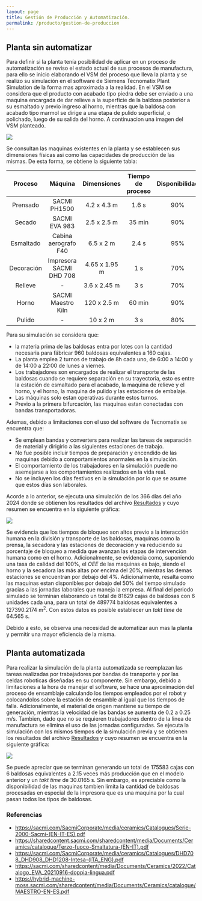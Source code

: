 ```yaml
---
layout: page
title: Gestión de Producción y Automatización.
permalink: /producto/gestion-de-produccion
---
```



## Planta sin automatizar

Para definir si la planta tenía posibilidad de aplicar en un proceso de automatización se reviso el estado actual de sus procesos de manufactura, para ello se inicio elaborando el VSM del proceso que lleva la planta y se realizo su simulación en el software de Siemens Tecnomatix Plant Simulation de la forma mas aproximada a la realidad. En el VSM se considera que el producto con acabado tipo piedra debe ser enviado a una maquina encargada de dar relieve a la superficie de la baldosa posterior a su esmaltado y previo ingreso al horno, mientras que la baldosa con acabado tipo marmol se dirige a una etapa de pulido superficial, o polichado, luego de su salida del horno. A continuacion una imagen del VSM planteado.

<img src="https://raw.githubusercontent.com/dramirezch-UN/apm/main/producto/gestion_de_produccion/VSM.png" />

Se consultan las maquinas existentes en la planta y se establecen sus dimensiones físicas asi como las capacidades de producción de las mismas. De esta forma, se obtiene la siguiente tabla:

|Proceso|Máquina|Dimensiones|Tiempo de proceso|Disponibilidad|MTTR|
|:----:|:----:|:----:|:----:|:----:|:----:|
|Prensado|SACMI PH1500|4.2 x 4.3 m|1.6 s|90%|5 h|
|Secado|SACMI EVA 983|2.5 x 2.5 m|35 min|90%|5 h|
|Esmaltado|Cabina aerografo F40|6.5 x 2 m|2.4 s|95%|3 h|
|Decoración|Impresora SACMI DHD 708|4.65 x 1.95 m|1 s|70%|2.5 h|
|Relieve|-|3.6 x 2.45 m|3 s|70%|6 h|
|Horno|SACMI Maestro Kiln|120 x 2.5 m|60 min|90%|3 h|
|Pulido|-|10 x 2 m|3 s|80%|4 h|

Para su simulación se considera que:
- la materia prima de las baldosas entra por lotes con la cantidad necesaria para fábricar 960 baldosas equivalentes a 160 cajas.
- La planta emplea 2 turnos de trabajo de 8h cada uno, de 6:00 a 14:00 y de 14:00 a 22:00 de lunes a viernes.
- Los trabajadores son encargados de realizar el transporte de las baldosas cuando se requiere separación en su trayectoria, esto es entre la estación de esmaltado para el acabado, la maquina de relieve y el horno, y el horno, la maquina de pulido y las estaciones de embalaje.
- Las máquinas solo estan operativas durante estos turnos.
- Previo a la primera bifurcación, las maquinas estan conectadas con bandas transportadoras.

Ademas, debido a limitaciones con el uso del software de Tecnomatix se encuentra que:
- Se emplean bandas y converters para realizar las tareas de separación de material y dirigirlo a las siguientes estaciones de trabajo.
- No fue posible incluir tiempos de preparación y encendido de las maquinas debido a comportamientos anormales en la simulación.
- El comportamiento de los trabajadores en la simulación puede no asemejarse a los comportamientos realizados en la vida real.
- No se incluyen los días festivos en la simulación por lo que se asume que estos días son laborales.

Acorde a lo anterior, se ejecuta una simulación de los 366 días del año 2024 donde se obtienen los resultados del archivo [Resultados](/producto/gestion_de_produccion/Resultados_Manual.pdf) y cuyo resumen se encuentra en la siguiente gráfica:

<img src="https://raw.githubusercontent.com/dramirezch-UN/apm/main/producto/gestion_de_produccion/Uso_maquinas_manual.png" /> 

Se evidencia que los tiempos de bloqueo son altos previo a la interacción humana en la división y transporte de las baldosas, maquinas como la prensa, la secadora y las estaciones de decoración y va reduciendo su porcentaje de bloqueo a medida que avanzan las etapas de intervención humana como en el horno. Adicionalmente, se evidencia como, suponiendo una tasa de calidad del 100%, el _OEE_ de las maquinas es bajo, siendo el horno y la secadora las más altas por encima del 20%, mientras las demas estaciones se encuentran por debajo del 4%. Adicionalmente, resalta como las maquinas estan disponibles por debajo del 50% del tiempo simulado gracias a las jornadas laborales que maneja la empresa. Al final del periodo simulado se terminan elaborando un total de 81629 cajas de baldosas con 6 unidades cada una, para un total de 489774 baldosas equivalentes a 127390.2174 m<sup>2</sup>. Con estos datos es posible establecer un _takt time_ de 64.565 s.

Debido a esto, se observa una necesidad de automatizar aun mas la planta y permitir una mayor eficiencia de la misma.

## Planta automatizada

Para realizar la simulación de la planta automatizada se reemplazan las tareas realizadas por trabajadores por bandas de transporte y por las celdas roboticas diseñadas en su componente. Sin embargo, debido a limitaciones a la hora de manejar el software, se hace una aproximación del proceso de ensamblaje calculando los tiempos empleados por el robot y colocandolos sobre la estación de ensamble al igual que los tiempos de falla. Adicionalmente, el material de origen mantiene su tiempo de generación, mientras la velocidad de las bandas se aumenta de 0.2 a 0.25 m/s. Tambien, dado que no se requieren trabajadores dentro de la linea de manufactura se elimina el uso de las jornadas configuradas. Se ejecuta la simulación con los mismos tiempos de la simulación previa y se obtienen los resultados del archivo [Resultados](/producto/gestion_de_produccion/Resultados_Auto.pdf) y cuyo resumen se encuentra en la siguiente gráfica:

<img src="https://raw.githubusercontent.com/dramirezch-UN/apm/main/producto/gestion_de_produccion/Uso_maquinas_auto.png" />

Se puede apreciar que se terminan generando un total de 175583 cajas con 6 baldosas equivalentes a 2.15 veces más producción que en el modelo anterior y un _takt time_ de 30.0165 s. Sin embargo, es apreciable como la disponibilidad de las maquinas tambien limita la cantidad de baldosas procesadas en especial de la impresora que es una maquina por la cual pasan todos los tipos de baldosas.


### Referencias
- https://sacmi.com/SacmiCorporate/media/ceramics/Catalogues/Serie-2000-Sacmi-(EN-IT-ES).pdf
- https://sharedcontent.sacmi.com/sharedcontent/media/Documents/Ceramics/catalogue/Terzo-fuoco-Smaltatura-(EN-IT).pdf
- https://sacmi.com/SacmiCorporate/media/ceramics/Catalogues/DHD708_DHD908_DHD1208-Intesa-(ITA_ENG).pdf
- https://sacmi.com/sharedcontent/media/Documents/Ceramics/2022/Catalogo_EVA_20210916-doppia-lingua.pdf
- https://hybrid-machine-moss.sacmi.com/sharedcontent/media/Documents/Ceramics/catalogue/MAESTRO-EN-ES.pdf

